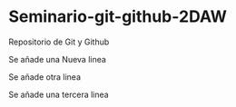 # Seminario-git-github-2DAW
Repositorio de Git y Github

Se añade una Nueva linea

Se añade otra linea

Se añade una tercera linea
